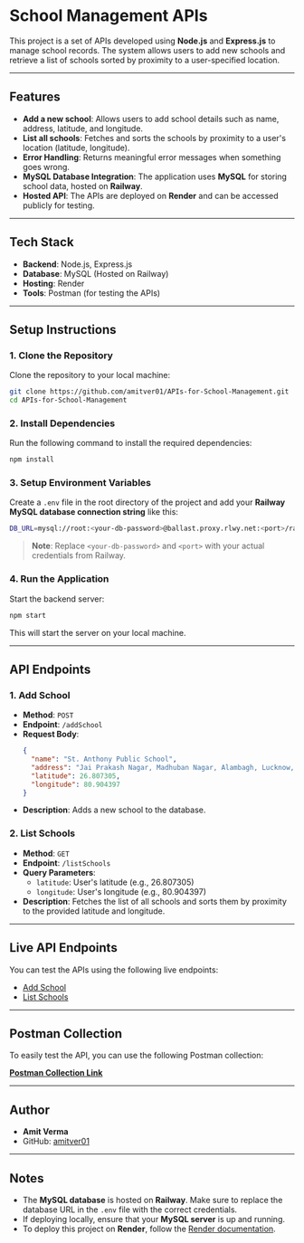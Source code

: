 
# School Management APIs

This project is a set of APIs developed using **Node.js** and **Express.js** to manage school records. The system allows users to add new schools and retrieve a list of schools sorted by proximity to a user-specified location.

---

## Features

- **Add a new school**: Allows users to add school details such as name, address, latitude, and longitude.
- **List all schools**: Fetches and sorts the schools by proximity to a user's location (latitude, longitude).
- **Error Handling**: Returns meaningful error messages when something goes wrong.
- **MySQL Database Integration**: The application uses **MySQL** for storing school data, hosted on **Railway**.
- **Hosted API**: The APIs are deployed on **Render** and can be accessed publicly for testing.

---

## Tech Stack

- **Backend**: Node.js, Express.js
- **Database**: MySQL (Hosted on Railway)
- **Hosting**: Render
- **Tools**: Postman (for testing the APIs)

---

## Setup Instructions

### 1. Clone the Repository

Clone the repository to your local machine:

```bash
git clone https://github.com/amitver01/APIs-for-School-Management.git
cd APIs-for-School-Management
```

### 2. Install Dependencies

Run the following command to install the required dependencies:

```bash
npm install
```

### 3. Setup Environment Variables

Create a `.env` file in the root directory of the project and add your **Railway MySQL database connection string** like this:

```bash
DB_URL=mysql://root:<your-db-password>@ballast.proxy.rlwy.net:<port>/railway
```

> **Note**: Replace `<your-db-password>` and `<port>` with your actual credentials from Railway.

### 4. Run the Application

Start the backend server:

```bash
npm start
```

This will start the server on your local machine.

---

## API Endpoints

### 1. **Add School**
- **Method**: `POST`
- **Endpoint**: `/addSchool`
- **Request Body**:
  ```json
  {
    "name": "St. Anthony Public School",
    "address": "Jai Prakash Nagar, Madhuban Nagar, Alambagh, Lucknow, Uttar Pradesh",
    "latitude": 26.807305,
    "longitude": 80.904397
  }
  ```
- **Description**: Adds a new school to the database.

### 2. **List Schools**
- **Method**: `GET`
- **Endpoint**: `/listSchools`
- **Query Parameters**: 
  - `latitude`: User's latitude (e.g., 26.807305)
  - `longitude`: User's longitude (e.g., 80.904397)
- **Description**: Fetches the list of all schools and sorts them by proximity to the provided latitude and longitude.

---

## Live API Endpoints

You can test the APIs using the following live endpoints:

- [Add School](https://apis-for-school-management-tb5m.onrender.com/addSchool)
- [List Schools](https://apis-for-school-management-tb5m.onrender.com/listSchools)

---

## Postman Collection

To easily test the API, you can use the following Postman collection:

[**Postman Collection Link**](https://www.postman.com/security-cosmologist-67148063/amit-work/collection/k8kpzjt/school-management?action=share&creator=37796312)

---

## Author

- **Amit Verma**
- GitHub: [amitver01](https://github.com/amitver01)

---

## Notes

- The **MySQL database** is hosted on **Railway**. Make sure to replace the database URL in the `.env` file with the correct credentials.
- If deploying locally, ensure that your **MySQL server** is up and running.
- To deploy this project on **Render**, follow the [Render documentation](https://render.com/docs).
